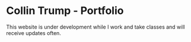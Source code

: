 # Collin Trump - Portfolio
This website is under development while I work and take classes and will receive updates often.
